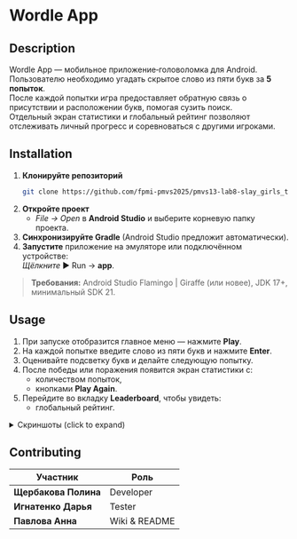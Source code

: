 # Wordle App

## Description
Wordle App — мобильное приложение‑головоломка для Android.  
Пользователю необходимо угадать скрытое слово из пяти букв за **5 попыток**.  
После каждой попытки игра предоставляет обратную связь о присутствии и
расположении букв, помогая сузить поиск.  
Отдельный экран статистики и глобальный рейтинг позволяют отслеживать личный
прогресс и соревноваться с другими игроками.

## Installation
1. **Клонируйте репозиторий**
   ```bash
   git clone https://github.com/fpmi-pmvs2025/pmvs13-lab8-slay_girls_team.git
   ```
2. **Откройте проект**  
   * *File → Open* в **Android Studio** и выберите корневую папку проекта.  
3. **Синхронизируйте Gradle** (Android Studio предложит автоматически).  
4. **Запустите** приложение на эмуляторе или подключённом устройстве:  
   *Щёлкните* ▶ Run → **app**.

> **Требования:** Android Studio Flamingo | Giraffe (или новее), JDK 17+, минимальный SDK 21.

## Usage
1. При запуске отобразится главное меню — нажмите **Play**.  
2. На каждой попытке введите слово из пяти букв и нажмите **Enter**.  
3. Оценивайте подсветку букв и делайте следующую попытку.  
4. После победы или поражения появится экран статистики с:
   * количеством попыток,
   * кнопками **Play Again**.  
5. Перейдите во вкладку **Leaderboard**, чтобы увидеть:
   * глобальный рейтинг.

<details>
<summary>Скриншоты (click to expand)</summary>

| Экран | Описание |
|-------|----------|
| ![Main](docs/img/main.png) | Главное меню |
| ![Game](docs/img/game.png) | Игровое поле |
| ![Stats](docs/img/stats.png) | Экран статистики |

</details>

## Contributing
| Участник | Роль |
|----------|------|
| **Щербакова Полина** | Developer |
| **Игнатенко Дарья**  | Tester |
| **Павлова Анна**     | Wiki & README |
